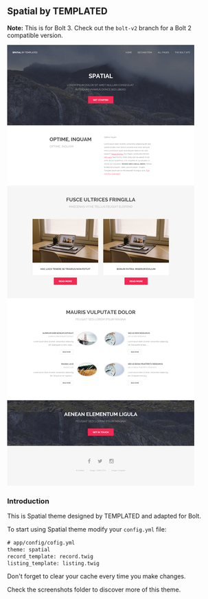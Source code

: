 ## Spatial by TEMPLATED

**Note:**  This is for Bolt 3. Check out the `bolt-v2` branch for a Bolt 2 compatible version.

![Preview](screenshots/screenshot1.png)

### Introduction

This is Spatial theme designed by TEMPLATED and adapted for Bolt.

To start using Spatial theme modify your `config.yml` file:
```
# app/config/cofig.yml
theme: spatial
record_template: record.twig
listing_template: listing.twig
```
Don't forget to clear your cache every time you make changes.

Check the screenshots folder to discover more of this theme.
